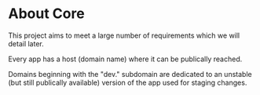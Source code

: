 <!--- © 2013 - 2024 Eric Augustinowicz and Kristina Soriano. All Rights Reserved. --->

# About Core

This project aims to meet a large number of requirements which we will detail later.

Every app has a host (domain name) where it can be publically reached.

Domains beginning with the "dev." subdomain are dedicated to an unstable (but still publically available) version of the app used for staging changes.
